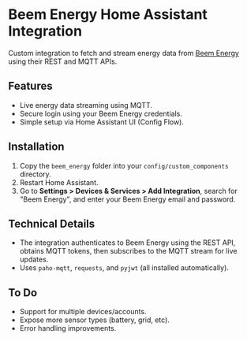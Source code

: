 # Beem Energy Home Assistant Integration

Custom integration to fetch and stream energy data from [Beem Energy](https://beem.energy) using their REST and MQTT APIs.

## Features

- Live energy data streaming using MQTT.
- Secure login using your Beem Energy credentials.
- Simple setup via Home Assistant UI (Config Flow).

## Installation

1. Copy the `beem_energy` folder into your `config/custom_components` directory.
2. Restart Home Assistant.
3. Go to **Settings > Devices & Services > Add Integration**, search for "Beem Energy", and enter your Beem Energy email and password.

## Technical Details

- The integration authenticates to Beem Energy using the REST API, obtains MQTT tokens, then subscribes to the MQTT stream for live updates.
- Uses `paho-mqtt`, `requests`, and `pyjwt` (all installed automatically).

## To Do

- Support for multiple devices/accounts.
- Expose more sensor types (battery, grid, etc).
- Error handling improvements.